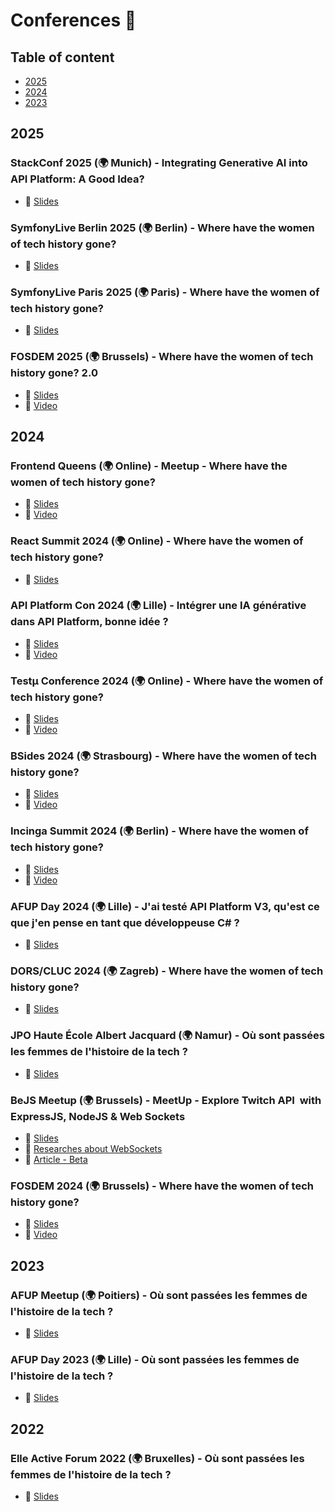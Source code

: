 # Conferences 🎤

## Table of content

- [2025](#2025)
- [2024](#2024)
- [2023](#2023)

## 2025

### StackConf 2025 (🌍 Munich) - Integrating Generative AI into API Platform: A Good Idea?

- 🎫 [Slides](https://lauwed.github.io/conferences/2024/stackconf-2025-integrate-api-platform-good-idea.html)

### SymfonyLive Berlin 2025 (🌍 Berlin) - Where have the women of tech history gone?

- 🎫 [Slides](https://lauwed.github.io/conferences/2025/symfonylive-berlin-2025-women-computer-science-history.html)

### SymfonyLive Paris 2025 (🌍 Paris) - Where have the women of tech history gone?

- 🎫 [Slides](https://lauwed.github.io/conferences/2025/symfonylive-paris-2025-women-computer-science-history.html)

### FOSDEM 2025 (🌍 Brussels) - Where have the women of tech history gone? 2.0

- 🎫 [Slides](https://lauwed.github.io/conferences/2025/fosdem-2024-women-computer-science-history.html)
- 🎥 [Video](https://fosdem.org/2025/schedule/event/fosdem-2025-4564-where-have-the-women-of-tech-history-gone-2-0/)

## 2024

### Frontend Queens (🌍 Online) - Meetup - Where have the women of tech history gone?

- 🎫 [Slides](https://lauwed.github.io/conferences/2024/react-summit-2024-women-computer-science-history.html)
- 🎥 [Video](https://www.youtube.com/watch?v=N4Kn_M39e2E&ab_channel=FrontendQueens)

### React Summit 2024 (🌍 Online) - Where have the women of tech history gone?

- 🎫 [Slides](https://lauwed.github.io/conferences/2024/react-summit-2024-women-computer-science-history.html)

### API Platform Con 2024 (🌍 Lille) - Intégrer une IA générative dans API Platform, bonne idée ?

- 🎫 [Slides](https://lauwed.github.io/conferences/2024/apip-2024-integrer-ia-dans-apip-bonne-idee.html)
- 🎥 [Video](https://www.youtube.com/watch?v=oz0mJH7zzrU&ab_channel=Les-Tilleuls.coop)

### Testμ Conference 2024 (🌍 Online) - Where have the women of tech history gone?

- 🎫 [Slides](https://lauwed.github.io/conferences/2024/testm-2024-women-computer-science-history.html)
- 🎥 [Video](https://www.youtube.com/watch?v=olxKEqR4Ofc&ab_channel=LambdaTest)

### BSides 2024 (🌍 Strasbourg) - Where have the women of tech history gone?

- 🎫 [Slides](https://lauwed.github.io/conferences/2024/bsides-2024-women-computer-science-history.html)
- 🎥 [Video](https://www.youtube.com/watch?v=1fOMwjlugdY)

### Incinga Summit 2024 (🌍 Berlin) - Where have the women of tech history gone?

- 🎫 [Slides](https://lauwed.github.io/conferences/2024/incinga-summit-2024-women-computer-science-history.html)
- 🎥 [Video](https://www.youtube.com/watch?v=r-cF7jGL43c)

### AFUP Day 2024 (🌍 Lille) - J'ai testé API Platform V3, qu'est ce que j'en pense en tant que développeuse C# ?

- 🎫 [Slides](https://lauwed.github.io/conferences/2024/afup-day-2024-api-platform-dot-net.html)

### DORS/CLUC 2024 (🌍 Zagreb) - Where have the women of tech history gone?

- 🎫 [Slides](https://lauwed.github.io/conferences/2024/dors-cluc-2024-women-computer-science-history.html)

### JPO Haute École Albert Jacquard (🌍 Namur) - Où sont passées les femmes de l'histoire de la tech ?

- 🎫 [Slides](https://lauwed.github.io/conferences/2024/jpo-heaj-namur-femmes-histoire-informatique.html)

### BeJS Meetup (🌍 Brussels) - MeetUp - Explore Twitch API  with ExpressJS, NodeJS & Web Sockets

- 🎫 [Slides](https://lauwed.github.io/conferences/2024/bejs-meetup-twitch-api-web-sockets.html)
- 📁 [Researches about WebSockets](https://tender-clavicle-239.notion.site/Researches-about-WebSockets-984022c5009f46ee844b75d48f3e2ea8)
- 📁 [Article - Beta](https://tender-clavicle-239.notion.site/Explore-Twitch-API-with-ExpressJS-NodeJS-Web-Sockets-En-construction-aec4e93c9c94473b84b1409256e2e186)

### FOSDEM 2024 (🌍 Brussels) - Where have the women of tech history gone?

- 🎫 [Slides](https://lauwed.github.io/conferences/2024/fosdem-2024-women-computer-science-history.html)
- 🎥 [Video](https://fosdem.org/2024/schedule/event/fosdem-2024-2850-where-have-the-women-of-tech-history-gone-/)

## 2023

### AFUP Meetup (🌍 Poitiers) - Où sont passées les femmes de l'histoire de la tech ?

- 🎫 [Slides](https://lauwed.github.io/conferences/2023/afup-day-lille-femmes-histoire-informatique.html)

### AFUP Day 2023 (🌍 Lille) - Où sont passées les femmes de l'histoire de la tech ?

- 🎫 [Slides](https://lauwed.github.io/conferences/2023/afup-day-lille-femmes-histoire-informatique.html)

## 2022

### Elle Active Forum 2022 (🌍 Bruxelles) - Où sont passées les femmes de l'histoire de la tech ?

- 🎫 [Slides](https://lauwed.github.io/conferences/2022/forum-elle-magazine-femmes-histoire-informatique.html)
